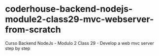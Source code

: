 # coderhouse-backend-nodejs-module2-class29-mvc-webserver-from-scratch
Curso Backend NodeJs - Modulo 2 Class 29 - Develop a web mvc server step by step 
